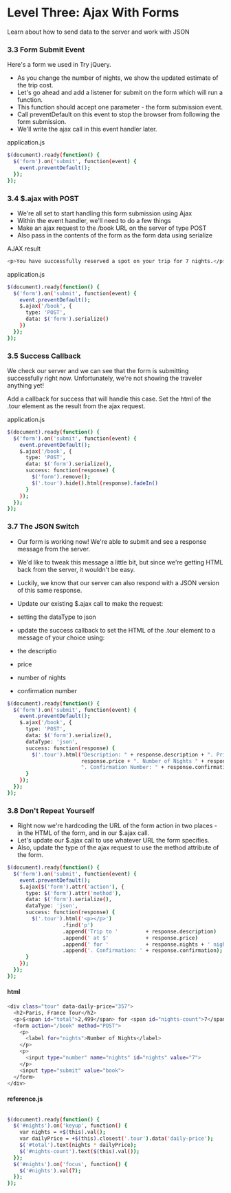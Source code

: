 # Level Three: Ajax With Forms
Learn about how to send data to the server and work with JSON

### 3.3 Form Submit Event 
Here's a form we used in Try jQuery. 
* As you change the number of nights, we show the updated estimate of the trip cost.
* Let's go ahead and add a listener for submit on the form which will run a function. 
* This function should accept one parameter - the form submission event. 
* Call preventDefault on this event to stop the browser from following the form submission. 
* We'll write the ajax call in this event handler later.

application.js
```sh
$(document).ready(function() {
  $('form').on('submit', function(event) {
    event.preventDefault();
  });
});
```

### 3.4 $.ajax with POST
* We're all set to start handling this form submission using Ajax
* Within the event handler, we'll need to do a few things
* Make an ajax request to the /book URL on the server of type POST
* Also pass in the contents of the form as the form data using serialize


AJAX result
```sh
<p>You have successfully reserved a spot on your trip for 7 nights.</p>
```

application.js
```sh
$(document).ready(function() {
  $('form').on('submit', function(event) {
    event.preventDefault();
    $.ajax('/book', {
      type: 'POST',
      data: $('form').serialize()
    })
  });
});
```

### 3.5 Success Callback 

We check our server and we can see that the form is submitting successfully right now. 
Unfortunately, we're not showing the traveler anything yet!

Add a callback for success that will handle this case. 
Set the html of the .tour element as the result from the ajax request.

application.js
```sh
$(document).ready(function() {
  $('form').on('submit', function(event) {
    event.preventDefault();
    $.ajax('/book', {
      type: 'POST',
      data: $('form').serialize(),
      success: function(response) {
        $('form').remove();
        $('.tour').hide().html(response).fadeIn()
      }
    });
  });
});
```

### 3.7 The JSON Switch 
* Our form is working now! We're able to submit and see a response message from the server. 
* We'd like to tweak this message a little bit, but since we're getting HTML back from the server, it wouldn't be easy. 
* Luckily, we know that our server can also respond with a JSON version of this same response.

* Update our existing $.ajax call to make the request:
* setting the dataType to json
* update the success callback to set the HTML of the .tour element to a message of your choice using:
* the descriptio
* price
* number of nights
* confirmation number



```sh
$(document).ready(function() {
  $('form').on('submit', function(event) {
    event.preventDefault();
    $.ajax('/book', {
      type: 'POST',
      data: $('form').serialize(),
      dataType: 'json',
      success: function(response) {
        $('.tour').html("Description: " + response.description + ". Price: " +
                        response.price + ". Number of Nights " + response.nights +
                        ". Confirmation Number: " + response.confirmation );
      }
    });
  });
});
```

### 3.8 Don't Repeat Yourself 
* Right now we're hardcoding the URL of the form action in two places - in the HTML of the form, and in our $.ajax call.
* Let's update our $.ajax call to use whatever URL the form specifies. 
* Also, update the type of the ajax request to use the method attribute of the form.


```sh
$(document).ready(function() {
  $('form').on('submit', function(event) {
    event.preventDefault();
    $.ajax($('form').attr('action'), {
      type: $('form').attr('method'),
      data: $('form').serialize(),
      dataType: 'json',
      success: function(response) {
        $('.tour').html('<p></p>')
                  .find('p')
                  .append('Trip to '         + response.description)
                  .append(' at $'            + response.price)
                  .append(' for '            + response.nights + ' nights')
                  .append('. Confirmation: ' + response.confirmation);
      }
    });
  });
});
```

#### html
```sh
<div class="tour" data-daily-price="357">
  <h2>Paris, France Tour</h2>
  <p>$<span id="total">2,499</span> for <span id="nights-count">7</span> Nights</p>
  <form action="/book" method="POST">
    <p>
      <label for="nights">Number of Nights</label>
    </p>
    <p>
      <input type="number" name="nights" id="nights" value="7">
    </p>
    <input type="submit" value="book">
  </form>
</div>
```

#### reference.js
```sh

$(document).ready(function() {
  $('#nights').on('keyup', function() {
    var nights = +$(this).val();
    var dailyPrice = +$(this).closest('.tour').data('daily-price');
    $('#total').text(nights * dailyPrice);
    $('#nights-count').text($(this).val());
  });
  $('#nights').on('focus', function() {
    $('#nights').val(7);
  });
});
```
